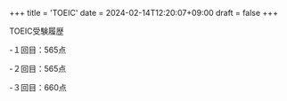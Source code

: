 +++
title = 'TOEIC'
date = 2024-02-14T12:20:07+09:00
draft = false
+++

TOEIC受験履歴

-１回目：565点

-２回目：565点

-３回目：660点